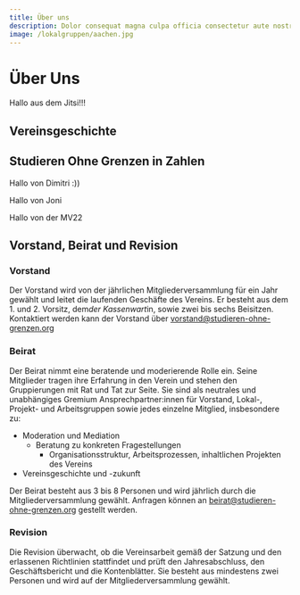 ```yaml
---
title: Über uns
description: Dolor consequat magna culpa officia consectetur aute nostrud excepteur in sunt sint aliqua pariatur. Irure voluptate veniam sit aliquip dolor incididunt aute Lorem quis ullamco occaecat nulla laborum id. Culpa elit Lorem cillum occaecat exercitation aliqua aliqua enim commodo velit mollit quis velit irure. Dolor Lorem exercitation nisi nisi nisi dolore esse ut aliquip duis. Dolor
image: /lokalgruppen/aachen.jpg
---
```


# Über Uns

Hallo aus dem Jitsi!!!

## Vereinsgeschichte

<timeline timeline-config="about_us/timeline"></timeline>

## Studieren Ohne Grenzen in Zahlen

Hallo von Dimitri :))

Hallo von Joni

Hallo von der MV22


## Vorstand, Beirat und Revision

### Vorstand
Der Vorstand wird von der jährlichen Mitgliederversammlung für ein Jahr gewählt und leitet die laufenden Geschäfte des Vereins. Er besteht aus dem 1. und 2. Vorsitz, dem*der Kassenwart*in, sowie zwei bis sechs Beisitzen.
Kontaktiert werden kann der Vorstand über vorstand@studieren-ohne-grenzen.org

### Beirat
Der Beirat nimmt eine beratende und moderierende Rolle ein. Seine Mitglieder tragen ihre Erfahrung in den Verein und stehen den Gruppierungen mit Rat und Tat zur Seite. Sie sind als neutrales und unabhängiges Gremium Ansprechpartner:innen für Vorstand, Lokal-, Projekt- und Arbeitsgruppen sowie jedes einzelne Mitglied, insbesondere zu:

- Moderation und Mediation
  - Beratung zu konkreten Fragestellungen
    - Organisationsstruktur, Arbeitsprozessen, inhaltlichen Projekten des Vereins
- Vereinsgeschichte und -zukunft

Der Beirat besteht aus 3 bis 8 Personen und wird jährlich durch die Mitgliederversammlung gewählt. Anfragen können an beirat@studieren-ohne-grenzen.org gestellt werden.

### Revision
Die Revision überwacht, ob die Vereinsarbeit gemäß der Satzung und den erlassenen Richtlinien stattfindet und prüft den Jahresabschluss, den Geschäftsbericht und die Kontenblätter. Sie besteht aus mindestens zwei Personen und wird auf der Mitgliederversammlung gewählt.
